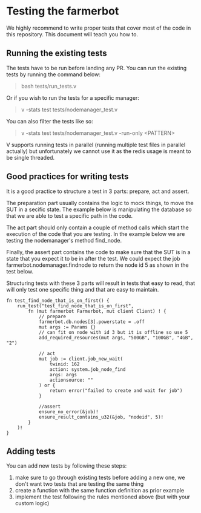 # Testing the farmerbot
We highly recommend to write proper tests that cover most of the code in this repository. This document will teach you how to. 

## Running the existing tests
The tests have to be run before landing any PR. You can run the existing tests by running the command below:
> bash tests/run_tests.v

Or if you wish to run the tests for a specific manager:
> v -stats test tests/nodemanager_test.v

You can also filter the tests like so:
> v -stats test tests/nodemanager_test.v -run-only \<PATTERN\>

V supports running tests in parallel (running multiple test files in parallel actually) but unfortunately we cannot use it as the redis usage is meant to be single threaded.

## Good practices for writing tests
It is a good practice to structure a test in 3 parts: prepare, act and assert.

The preparation part usually contains the logic to mock things, to move the SUT in a secific state. The example below is manipulating the database so that we are able to test a specific path in the code.

The act part should only contain a couple of method calls which start the execution of the code that you are testing. In the example below we are testing the nodemanager's method find_node.

Finally, the assert part contains the code to make sure that the SUT is in a state that you expect it to be in after the test. We could expect the job farmerbot.nodemanager.findnode to return the node id 5 as shown in the test below.

Structuring tests with these 3 parts will result in tests that easy to read, that will only test one specific thing and that are easy to maintain.

```
fn test_find_node_that_is_on_first() {
	run_test("test_find_node_that_is_on_first", 
		fn (mut farmerbot Farmerbot, mut client Client) ! {
			// prepare
			farmerbot.db.nodes[3].powerstate = .off
			mut args := Params {}
			// can fit on node with id 3 but it is offline so use 5
			add_required_resources(mut args, "500GB", "100GB", "4GB", "2")

			// act
			mut job := client.job_new_wait(
				twinid: 162
				action: system.job_node_find
				args: args
				actionsource: ""
			) or {
				return error("failed to create and wait for job")
			}

			//assert
			ensure_no_error(&job)!
			ensure_result_contains_u32(&job, "nodeid", 5)!
		}
	)!
}
```

## Adding tests
You can add new tests by following these steps:
1) make sure to go through existing tests before adding a new one, we don't want two tests that are testing the same thing
2) create a function with the same function definition as prior example
3) implement the test following the rules mentioned above (but with your custom logic)
```

